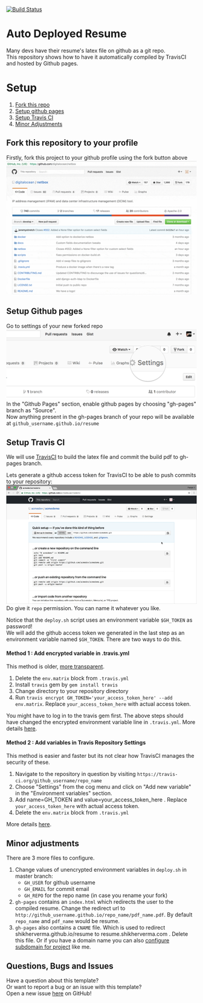 [![Build Status](https://travis-ci.org/ShikherVerma/resume.svg?branch=master)](https://travis-ci.org/ShikherVerma/resume)

# Auto Deployed Resume
Many devs have their resume's latex file on github as a git repo.  
This repository shows how to have it automatically compiled by TravisCI and hosted by Github pages.

# Setup

1. [Fork this repo](#fork-this-repository-to-your-profile)
1. [Setup github pages](#setup-github-pages)
1. [Setup Travis CI](#setup-travis-ci)
1. [Minor Adjustments](#minor-adjustments)

## Fork this repository to your profile
Firstly, fork this project to your github profile using the fork button above
![Fork Button](./img/github_fork_button.gif "Fork Button")

## Setup Github pages
Go to settings of your new forked repo
![Settings Button](./img/github_repo_settings.png "Repository Settings Button")
In the "Github Pages" section, enable github pages by choosing "gh-pages" branch as "Source".  
Now anything present in the gh-pages branch of your repo will be available at `github_username.github.io/resume`  

## Setup Travis CI
We will use [TravisCI](https://travis-ci.org) to build the latex file and commit the build pdf to gh-pages branch.  

Lets generate a github access token for TravisCI to be able to push commits to your repository:
![Generate Access Token](./img/github_generate_token.gif "Generate Access Token")
Do give it `repo` permission. You can name it whatever you like.

Notice that the `deploy.sh` script uses an environment variable `$GH_TOKEN` as password!  
We will add the github access token we generated in the last step as an environment variable named `$GH_TOKEN`.
There are two ways to do this.

#### Method 1 : Add encrypted variable in .travis.yml
This method is older, [more transparent](https://docs.travis-ci.com/user/encryption-keys).  

1. Delete the `env.matrix` block from `.travis.yml`
1. Install `travis` gem by `gem install travis`
1. Change directory to your repository directory
1. Run `travis encrypt GH_TOKEN='your_access_token_here' --add env.matrix`. Replace `your_access_token_here` with actual access token.

You might have to log in to the travis gem first. The above steps should have changed the encrypted environment
variable line in `.travis.yml`. More details [here](https://docs.travis-ci.com/user/environment-variables/#Defining-encrypted-variables-in-.travis.yml).

#### Method 2 : Add variables in Travis Repository Settings
This method is easier and faster but its not clear how TravisCI manages the security of these.

1. Navigate to the repository in question by visiting `https://travis-ci.org/github_username/repo_name`
1. Choose "Settings" from the cog menu and click on "Add new variable" in the "Environment variables" section.
1. Add name=GH_TOKEN and value=your_access_token_here . Replace `your_access_token_here` with actual access token.
1. Delete the `env.matrix` block from `.travis.yml` 

More details [here](https://docs.travis-ci.com/user/environment-variables/#Defining-Variables-in-Repository-Settings).

## Minor adjustments
There are 3 more files to configure.

1. Change values of unencrypted environment variables in `deploy.sh` in master branch:
	* `GH_USER` for github username
	* `GH_EMAIL` for commit email
	* `GH_REPO` for the repo name (in case you rename your fork)
2. `gh-pages` contains an `index.html` which redirects the user to the compiled resume. Change the redirect url to `http://github_username.github.io/repo_name/pdf_name.pdf`. By default `repo_name` and `pdf_name` would be resume.
3. `gh-pages` also contains a `CNAME` file. Which is used to redirect shikherverma.github.io/resume to resume.shikherverma.com . Delete this file. Or if you have a domain name you can also [configure subdomain for project](https://help.github.com/articles/setting-up-a-custom-subdomain/) like me.

## Questions, Bugs and Issues
Have a question about this template?  
Or want to report a bug or an issue with this template?  
Open a new issue [here](https://github.com/ShikherVerma/resume/issues) on GitHub!
